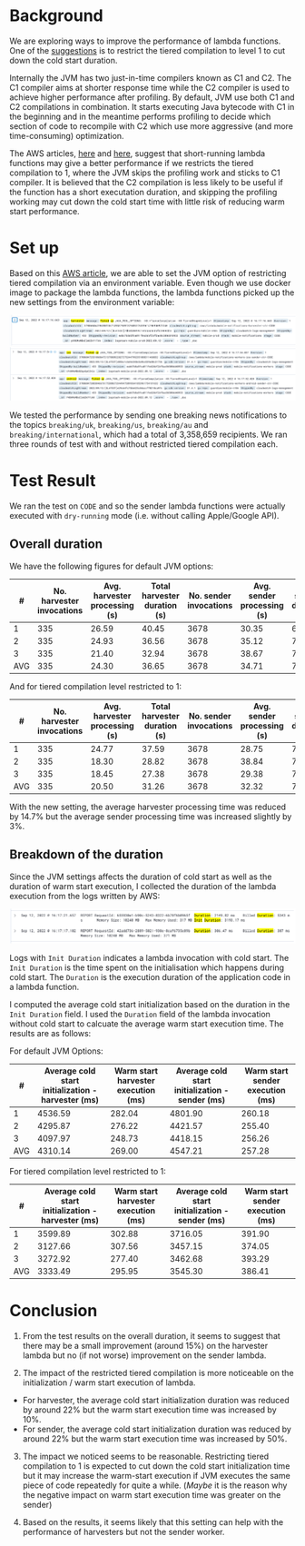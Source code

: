 
# Background

We are exploring ways to improve the performance of lambda functions.  One of the [suggestions](https://github.com/guardian/mobile-n10n/pull/693#issuecomment-1199145883) is to restrict the tiered compilation to level 1 to cut down the cold start duration.

Internally the JVM has two just-in-time compilers known as C1 and C2.  The C1 compiler aims at shorter response time while the C2 compiler is used to achieve higher performance after profiling.  By default, JVM use both C1 and C2 compilations in combination.  It starts executing Java bytecode with C1 in the beginning and in the meantime performs profiling to decide which section of code to recompile with C2 which use more aggressive (and more time-consuming) optimization.

The AWS articles, [here](https://aws.amazon.com/blogs/compute/increasing-performance-of-java-aws-lambda-functions-using-tiered-compilation/) and [here](https://aws.amazon.com/blogs/compute/optimizing-aws-lambda-function-performance-for-java), suggest that short-running lambda functions may give a better performance if we restricts the tiered compilation to 1, where the JVM skips the profiling work and sticks to C1 compiler.  It is believed that the C2 compilation is less likely to be useful if the function has a short executation duration, and skipping the profiling working may cut down the cold start time with little risk of reducing warm start performance.

# Set up

Based on this [AWS article](https://aws.amazon.com/blogs/compute/optimizing-aws-lambda-function-performance-for-java/), we are able to set the JVM option of restricting tiered compilation via an environment variable.  Even though we use docker image to package the lambda functions, the lambda functions picked up the new settings from the environment variable:

![Picked up JVM options](images/11-pick-up-jvm-options-1.png)
![Picked up JVM options](images/11-pick-up-jvm-options-2.png)

We tested the performance by sending one breaking news notifications to the topics `breaking/uk`, `breaking/us`, `breaking/au` and `breaking/international`, which had a total of 3,358,659 recipients.  We ran three rounds of test with and without restricted tiered compilation each.

# Test Result

We ran the test on `CODE` and so the sender lambda functions were actually executed with `dry-running` mode (i.e. without calling Apple/Google API).

## Overall duration

We have the following figures for default JVM options:

| # | No. harvester invocations | Avg. harvester processing (s) | Total harvester duration (s) | No. sender invocations | Avg. sender processing (s) | Total sender duration (s) |
| ----------- | ----------- | ----------- | ----------- | ----------- | ----------- | ----------- |
| 1	| 335 | 26.59 | 40.45 | 3678 | 30.35 | 69.79 |
| 2	| 335 | 24.93 | 36.56 | 3678 | 35.12 | 72.29 |
| 3	| 335 | 21.40 | 32.94 | 3678 | 38.67 | 76.03 |
| AVG | 335 | 24.30 | 36.65 | 3678 | 34.71 | 72.70 |

And for tiered compilation level restricted to 1:

| # | No. harvester invocations | Avg. harvester processing (s) | Total harvester duration (s) | No. sender invocations | Avg. sender processing (s) | Total sender duration (s) |
| ----------- | ----------- | ----------- | ----------- | ----------- | ----------- | ----------- |
| 1	| 335 | 24.77 | 37.59 | 3678 | 28.75 | 71.99 |
| 2	| 335 | 18.30 | 28.82 | 3678 | 38.84 | 78.26 |
| 3	| 335 | 18.45 | 27.38 | 3678 | 29.38 | 74.50 |
| AVG | 335 | 20.50 | 31.26 | 3678 | 32.32 | 74.92 |

With the new setting, the average harvester processing time was reduced by 14.7% but the average sender processing time was increased slightly by 3%.

## Breakdown of the duration

Since the JVM settings affects the duration of cold start as well as the duration of warm start execution, I collected the duration of the lambda execution from the logs written by AWS:

![AWS log showing the duration of a lambda function invocation](images/11-aws-log-with-duration.png)

Logs with `Init Duration` indicates a lambda invocation with cold start.  The `Init Duration` is the time spent on the initialisation which happens during cold start.  The `Duration` is the execution duration of the application code in a lambda function.

I computed the average cold start initialization based on the duration in the `Init Duration` field.   I used the `Duration` field of the lambda invocation without cold start to calcuate the average warm start execution time.  The results are as follows:

For default JVM Options:

| # | Average cold start initialization - harvester (ms) | Warm start harvester execution (ms) | Average cold start initialization - sender (ms) | Warm start sender execution (ms) |
| ----------- | ----------- | ----------- | ----------- | ----------- |
| 1 | 4536.59 | 282.04 | 4801.90 | 260.18 |
| 2 | 4295.87 | 276.22 | 4421.57 | 255.40 |
| 3 | 4097.97 | 248.73 | 4418.15 | 256.26 |
| AVG | 4310.14 | 269.00 | 4547.21 | 257.28 |

For tiered compilation level restricted to 1:

| # | Average cold start initialization - harvester (ms) | Warm start harvester execution (ms) | Average cold start initialization - sender (ms) | Warm start sender execution (ms) |
| ----------- | ----------- | ----------- | ----------- | ----------- |
| 1 | 3599.89 | 302.88 | 3716.05 | 391.90 |
| 2 | 3127.66 | 307.56 | 3457.15 | 374.05 |
| 3 | 3272.92 | 277.40 | 3462.68 | 393.29 |
| AVG | 3333.49 | 295.95 | 3545.30 | 386.41 | 

# Conclusion

1. From the test results on the overall duration, it seems to suggest that there may be a small improvement (around 15%) on the harvester lambda but no (if not worse) improvement on the sender lambda.

2. The impact of the restricted tiered compilation is more noticeable on the initialization / warm start execution of lambda.  
- For harvester, the average cold start initialization duration was reduced by around 22% but the warm start execution time was increased by 10%.
- For sender, the average cold start initialization duration was reduced by around 22% but the warm start execution time was increased by 50%.

3. The impact we noticed seems to be reasonable.  Restricting tiered compilation to 1 is expected to cut down the cold start initialization time but it may increase the warm-start execution if JVM executes the same piece of code repeatedly for quite a while.  (*Maybe* it is the reason why the negative impact on warm start execution time was greater on the sender)

4. Based on the results, it seems likely that this setting can help with the performance of harvesters but not the sender worker.

